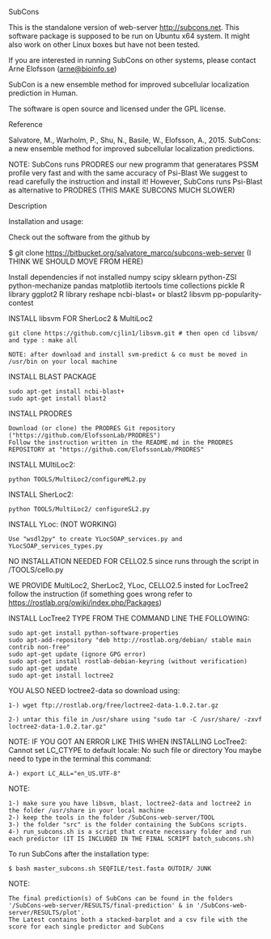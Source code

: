 SubCons

This is the standalone version of web-server http://subcons.net. This software package is supposed to be run on Ubuntu x64 system. It might also work on other Linux boxes but have not been tested.

If you are interested in running SubCons on other systems, please contact Arne Elofsson (arne@bioinfo.se)

SubCon is a new ensemble method for improved subcellular localization prediction in Human.

The software is open source and licensed under the GPL license.

Reference

Salvatore, M., Warholm, P., Shu, N., Basile, W., Elofsson, A., 2015. SubCons: a new ensemble method for improved subcellular localization predictions.

NOTE: SubCons runs PRODRES our new programm that generatares PSSM profile very fast and with the same accuracy of Psi-Blast
      We suggest to read carefully the instruction and install it!
      However, SubCons runs Psi-Blast as alternative to PRODRES (THIS MAKE SUBCONS MUCH SLOWER)

Description

Installation and usage:

Check out the software from the github by

  $ git clone https://bitbucket.org/salvatore_marco/subcons-web-server (I THINK WE SHOULD MOVE FROM HERE)


Install dependencies if not installed
	numpy
	scipy
	sklearn
	python-ZSI
	python-mechanize
	pandas
	matplotlib
	itertools
	time
	collections
	pickle
	R library ggplot2
	R library reshape
	ncbi-blast+ or blast2
	libsvm 
	pp-popularity-contest

INSTALL libsvm FOR SherLoc2 & MultiLoc2

	git clone https://github.com/cjlin1/libsvm.git # then open cd libsvm/ and type : make all
	
 	NOTE: after download and install svm-predict & co must be moved in /usr/bin on your local machine

INSTALL BLAST PACKAGE 

	sudo apt-get install ncbi-blast+ 
	sudo apt-get install blast2

INSTALL PRODRES 
	
	Download (or clone) the PRODRES Git repository ("https://github.com/ElofssonLab/PRODRES")
	Follow the instruction written in the README.md in the PRODRES REPOSITORY at "https://github.com/ElofssonLab/PRODRES"	

INSTALL MUltiLoc2: 

	python TOOLS/MultiLoc2/configureML2.py

INSTALL SherLoc2:

	python TOOLS/MultiLoc2/ configureSL2.py

INSTALL YLoc: (NOT WORKING)
	
	Use "wsdl2py" to create YLocSOAP_services.py and YLocSOAP_services_types.py

NO INSTALLATION NEEDED FOR CELLO2.5 since runs through the script in /TOOLS/cello.py

WE PROVIDE MultiLoc2, SherLoc2, YLoc, CELLO2.5 insted for LocTree2 follow the instruction (if something goes wrong refer to https://rostlab.org/owiki/index.php/Packages)

INSTALL LocTree2 TYPE FROM THE COMMAND LINE THE FOLLOWING:

 	sudo apt-get install python-software-properties
 	sudo apt-add-repository "deb http://rostlab.org/debian/ stable main contrib non-free"
	sudo apt-get update (ignore GPG error)
	sudo apt-get install rostlab-debian-keyring (without verification)
	sudo apt-get update
	sudo apt-get install loctree2

YOU ALSO NEED loctree2-data so download using:

	1-) wget ftp://rostlab.org/free/loctree2-data-1.0.2.tar.gz

	2-) untar this file in /usr/share using "sudo tar -C /usr/share/ -zxvf loctree2-data-1.0.2.tar.gz"

NOTE: IF YOU GOT AN ERROR LIKE THIS WHEN INSTALLING LocTree2: Cannot set LC_CTYPE to default locale: No such file or directory
You maybe need to type in the terminal this command:
	
	A-) export LC_ALL="en_US.UTF-8"

NOTE:
   
	1-) make sure you have libsvm, blast, loctree2-data and loctree2 in the folder /usr/share in your local machine 
 	2-) keep the tools in the folder /SubCons-web-server/TOOL
 	3-) the folder "src" is the folder containing the SubCons scripts.
 	4-) run_subcons.sh is a script that create necessary folder and run each predictor (IT IS INCLUDED IN THE FINAL SCRIPT batch_subcons.sh)

To run SubCons after the installation type:
	
	$ bash master_subcons.sh SEQFILE/test.fasta OUTDIR/ JUNK
	

NOTE:

	The final prediction(s) of SubCons can be found in the folders '/SubCons-web-server/RESULTS/final-prediction' & in '/SubCons-web-server/RESULTS/plot'. 
	The Latest contains both a stacked-barplot and a csv file with the score for each single predictor and SubCons




